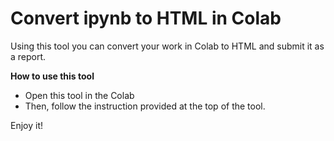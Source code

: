 # Convert ipynb to HTML in Colab
Using this tool you can convert your work in Colab to HTML and submit it as a report.

**How to use this tool**
- Open this tool in the Colab
- Then, follow the instruction provided at the top of the tool.

Enjoy it!

